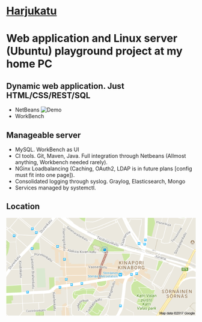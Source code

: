 # [Harjukatu](http://potkonen.dy.fi/)
# Web application and Linux server (Ubuntu) playground project at my home PC
## Dynamic web application. Just HTML/CSS/REST/SQL
- NetBeans
![Demo](harjukatu/harjukatu.png?raw=true)
- WorkBench
## Manageable server
- MySQL. WorkBench as UI
- CI tools. Git, Maven, Java. Full integration through Netbeans (Allmost anything, Workbench needed rarely).
- NGinx Loadbalancing (Caching, OAuth2, LDAP is in future plans [config must fit into one page]).
- Consolidated logging through syslog. Graylog, Elasticsearch, Mongo
- Services managed by systemctl.
## Location
![Harjukatu](harjukatu/src/main/webapp/img/hk-map.png?raw=true)


